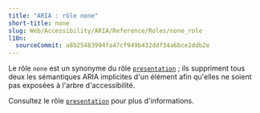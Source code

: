 ```yaml
---
title: "ARIA : rôle none"
short-title: none
slug: Web/Accessibility/ARIA/Reference/Roles/none_role
l10n:
  sourceCommit: a8b25483994fa47cf949b432ddf34a6bce2ddb2e
---
```


Le rôle `none` est un synonyme du rôle [`presentation`](/fr/docs/Web/Accessibility/ARIA/Reference/Roles/presentation_role)&nbsp;; ils suppriment tous deux les sémantiques ARIA implicites d'un élément afin qu'elles ne soient pas exposées à l'arbre d'accessibilité.

Consultez le rôle [`presentation`](/fr/docs/Web/Accessibility/ARIA/Reference/Roles/presentation_role) pour plus d'informations.
